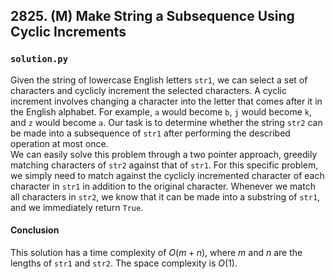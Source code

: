 ## 2825. (M) Make String a Subsequence Using Cyclic Increments

### `solution.py`
Given the string of lowercase English letters `str1`, we can select a set of characters and cyclicly increment the selected characters. A cyclic increment involves changing a character into the letter that comes after it in the English alphabet. For example, `a` would become `b`, `j` would become `k`, and `z` would become `a`. Our task is to determine whether the string `str2` can be made into a subsequence of `str1` after performing the described operation at most once.  
We can easily solve this problem through a two pointer approach, greedily matching characters of `str2` against that of `str1`. For this specific problem, we simply need to match against the cyclicly incremented character of each character in `str1` in addition to the original character. Whenever we match all characters in `str2`, we know that it can be made into a substring of `str1`, and we immediately return `True`.  

#### Conclusion
This solution has a time complexity of $O(m+n)$, where $m$ and $n$ are the lengths of `str1` and `str2`. The space complexity is $O(1)$.  
  

